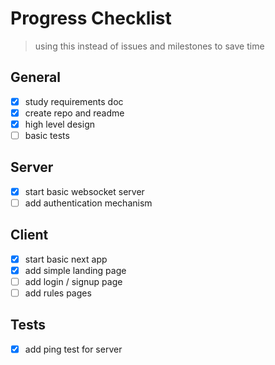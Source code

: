 # Progress Checklist
> using this instead of issues and milestones to save time

## General
- [x] study requirements doc
- [x] create repo and readme
- [x] high level design
- [ ] basic tests

## Server
- [x] start basic websocket server
- [ ] add authentication mechanism

## Client
- [x] start basic next app
- [x] add simple landing page
- [ ] add login / signup page
- [ ] add rules pages

## Tests
- [x] add ping test for server